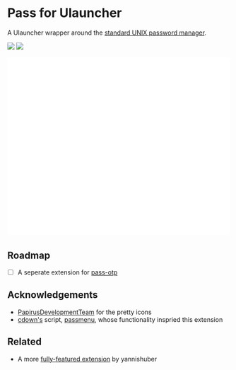 
# Pass for Ulauncher

A Ulauncher wrapper around the [standard UNIX password manager](https://www.passwordstore.org/).

<p align="left">
<img src="https://img.shields.io/github/license/caraterra/pass-for-ulauncher?style=for-the-badge" />

<img src="https://img.shields.io/github/v/release/caraterra/pass-for-ulauncher?style=for-the-badge" />
</p>

<p align="center">
<img src="./images/pass-for-ulauncher-cropped.gif" />
</p>
  
## Roadmap

- [ ]  A seperate extension for [pass-otp](https://github.com/tadfisher/pass-otp)


## Acknowledgements

- [PapirusDevelopmentTeam](https://github.com/PapirusDevelopmentTeam/papirus-icon-theme) for the pretty icons
- [cdown's](https://github.com/cdown) script, [passmenu](https://git.zx2c4.com/password-store/tree/contrib/dmenu/passmenu), whose functionality inspried this extension
## Related

- A more [fully-featured extension](https://github.com/yannishuber/pass-ulauncher/blob/master/README.md) by yannishuber

